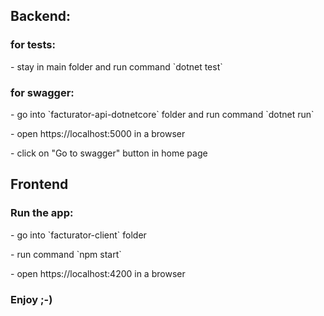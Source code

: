 <h2>Backend:</h2>
<h3>for tests:</h3>
<p>	- stay in main folder and run command `dotnet test`
<h3>for swagger:</h3>
<p>	- go into `facturator-api-dotnetcore` folder and run command `dotnet run`</p>
<p>	- open https://localhost:5000 in a browser</p>
<p>	- click on "Go to swagger" button in home page</p>

<h2>Frontend</h2>
<h3>Run the app:</h3>
<p>	- go into `facturator-client` folder</p>
<p>	- run command `npm start`</p>
<p> - open https://localhost:4200 in a browser

<h3>Enjoy ;-)</h3>